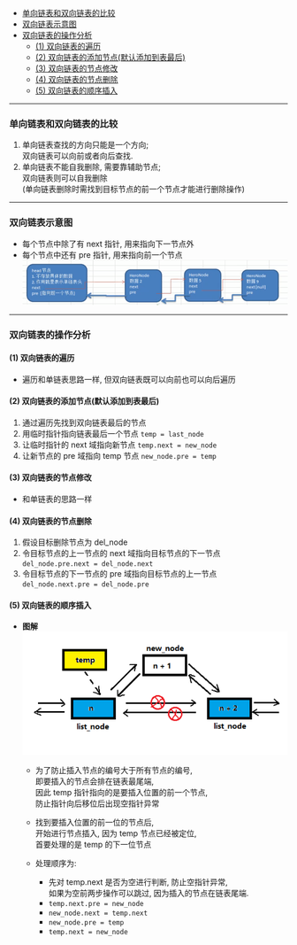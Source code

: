 <!-- TOC -->

- [单向链表和双向链表的比较](#单向链表和双向链表的比较)
- [双向链表示意图](#双向链表示意图)
- [双向链表的操作分析](#双向链表的操作分析)
    - [(1) 双向链表的遍历](#1-双向链表的遍历)
    - [(2) 双向链表的添加节点(默认添加到表最后)](#2-双向链表的添加节点默认添加到表最后)
    - [(3) 双向链表的节点修改](#3-双向链表的节点修改)
    - [(4) 双向链表的节点删除](#4-双向链表的节点删除)
    - [(5) 双向链表的顺序插入](#5-双向链表的顺序插入)

<!-- /TOC -->
****
### 单向链表和双向链表的比较
1) 单向链表查找的方向只能是一个方向;  
   双向链表可以向前或者向后查找.
2) 单向链表不能自我删除, 需要靠辅助节点;   
   双向链表则可以自我删除  
   (单向链表删除时需找到目标节点的前一个节点才能进行删除操作)    

****
### 双向链表示意图
- 每个节点中除了有 next 指针, 用来指向下一节点外
- 每个节点中还有 pre 指针, 用来指向前一个节点
![双向链表示意](../99.images/2020-04-21-23-12-56.png)

****
### 双向链表的操作分析

#### (1) 双向链表的遍历
- 遍历和单链表思路一样, 但双向链表既可以向前也可以向后遍历

#### (2) 双向链表的添加节点(默认添加到表最后)
1. 通过遍历先找到双向链表最后的节点
2. 用临时指针指向链表最后一个节点 `temp = last_node`
3. 让临时指针的 next 域指向新节点 `temp.next = new_node` 
4. 让新节点的 pre 域指向 temp 节点 `new_node.pre = temp`

#### (3) 双向链表的节点修改
- 和单链表的思路一样

#### (4) 双向链表的节点删除
1. 假设目标删除节点为 del_node
2. 令目标节点的上一节点的 next 域指向目标节点的下一节点  
   `del_node.pre.next = del_node.next`
3. 令目标节点的下一节点的 pre 域指向目标节点的上一节点  
   `del_node.next.pre = del_node.pre`

#### (5) 双向链表的顺序插入
- **图解**   
  ![双向链表的顺序插入](../99.images/2020-04-23-09-15-10.png)  

  - 为了防止插入节点的编号大于所有节点的编号,  
    即要插入的节点会排在链表最尾端,   
    因此 temp 指针指向的是要插入位置的前一个节点,  
    防止指针向后移位后出现空指针异常

  - 找到要插入位置的前一位的节点后,  
    开始进行节点插入,  因为 temp 节点已经被定位,  
    首要处理的是 temp 的下一位节点

  - 处理顺序为:  
    - 先对 temp.next 是否为空进行判断, 防止空指针异常,  
      如果为空前两步操作可以跳过, 因为插入的节点在链表尾端.
    - `temp.next.pre = new_node`
    - `new_node.next = temp.next`
    - `new_node.pre = temp`
    - `temp.next = new_node`